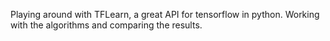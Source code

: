 Playing around with TFLearn, a great API for tensorflow in python. Working with the algorithms and comparing the results.
